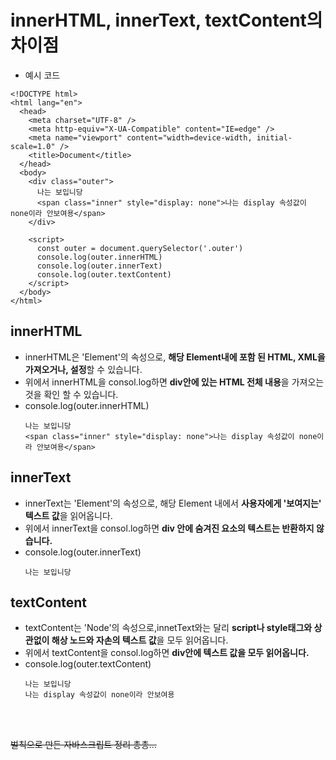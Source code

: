 # innerHTML, innerText, textContent의 차이점
- 예시 코드
```
<!DOCTYPE html>
<html lang="en">
  <head>
    <meta charset="UTF-8" />
    <meta http-equiv="X-UA-Compatible" content="IE=edge" />
    <meta name="viewport" content="width=device-width, initial-scale=1.0" />
    <title>Document</title>
  </head>
  <body>
    <div class="outer">
      나는 보입니당
      <span class="inner" style="display: none">나는 display 속성값이 none이라 안보여용</span>
    </div>

    <script>
      const outer = document.querySelector('.outer')
      console.log(outer.innerHTML)
      console.log(outer.innerText)
      console.log(outer.textContent)
    </script>
  </body>
</html>
```


## innerHTML
- innerHTML은 'Element'의 속성으로, **해당 Element내에 포함 된 HTML, XML을 가져오거나, 설정**할 수 있습니다.
- 위에서 innerHTML을 consol.log하면 **div안에 있는 HTML 전체 내용**을 가져오는 것을 확인 할 수 있습니다.
- console.log(outer.innerHTML)
  ```
  나는 보입니당
  <span class="inner" style="display: none">나는 display 속성값이 none이라 안보여용</span>
  ```

## innerText
- innerText는 'Element'의 속성으로, 해당 Element 내에서 **사용자에게 '보여지는' 텍스트 값**을 읽어옵니다.
- 위에서 innerText을 consol.log하면 **div 안에 숨겨진 요소의 텍스트는 반환하지 않습니다.**
- console.log(outer.innerText)
  ```
  나는 보입니당
  ```

## textContent
- textContent는 'Node'의 속성으로,innetText와는 달리 **script나 style태그와 상관없이 해상 노드와 자손의 텍스트 값**을 모두 읽어옵니다.
- 위에서 textContent을 consol.log하면 **div안에 텍스트 값을 모두 읽어옵니다.**
- console.log(outer.textContent)
  ```
  나는 보입니당
  나는 display 속성값이 none이라 안보여용
  ```
<br>
<br>

~~벌칙으로 만든 자바스크립트 정리 총총...~~
